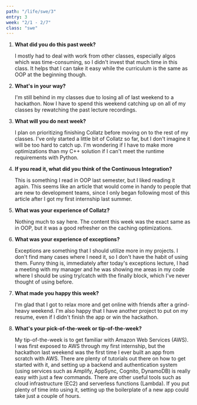 ```yaml
---
path: "/life/swe/3"
entry: 3
week: "2/1 - 2/7"
class: "swe"
---
```


1. **What did you do this past week?**

    I mostly had to deal with work from other classes, especially algos which was time-consuming, so I didn't invest that much time in this class. It helps that I can take it easy while the curriculum is the same as OOP at the beginning though.

1. **What's in your way?**

    I'm still behind in my classes due to losing all of last weekend to a hackathon. Now I have to spend this weekend catching up on all of my classes by rewatching the past lecture recordings.

1. **What will you do next week?**

    I plan on prioritizing finishing Collatz before moving on to the rest of my classes. I've only started a little bit of Collatz so far, but I don't imagine it will be too hard to catch up. I'm wondering if I have to make more optimizations than my C++ solution if I can't meet the runtime requirements with Python.

1. **If you read it, what did you think of the Continuous Integration?**

    This is something I read in OOP last semester, but I liked reading it again. This seems like an article that would come in handy to people that are new to development teams, since I only began following most of this article after I got my first internship last summer.

1. **What was your experience of Collatz?**

    Nothing much to say here. The content this week was the exact same as in OOP, but it was a good refresher on the caching optimizations.

1. **What was your experience of exceptions?**

    Exceptions are something that I should utilize more in my projects. I don't find many cases where I need it, so I don't have the habit of using them. Funny thing is, immediately after today's exceptions lecture, I had a meeting with my manager and he was showing me areas in my code where I should be using try/catch with the finally block, which I've never thought of using before.

1. **What made you happy this week?**

    I'm glad that I got to relax more and get online with friends after a grind-heavy weekend. I'm also happy that I have another project to put on my resume, even if I didn't finish the app or win the hackathon.

1. **What's your pick-of-the-week or tip-of-the-week?**

    My tip-of-the-week is to get familiar with Amazon Web Services (AWS). I was first exposed to AWS through my first internship, but the hackathon last weekend was the first time I ever built an app from scratch with AWS. There are plenty of tutorials out there on how to get started with it, and setting up a backend and authentication system (using services such as Amplify, AppSync, Cognito, DynamoDB) is really easy with just a few commands. There are other useful tools such as cloud infrastructure (EC2) and serverless functions (Lambda). If you put plenty of time into using it, setting up the boilerplate of a new app could take just a couple of hours.